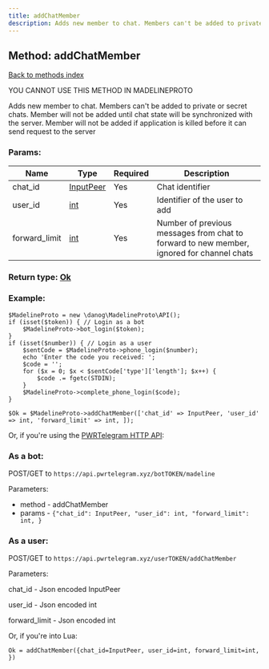 ```yaml
---
title: addChatMember
description: Adds new member to chat. Members can't be added to private or secret chats. Member will not be added until chat state will be synchronized with the server. Member will not be added if application is killed before it can send request to the server
---
```

## Method: addChatMember  
[Back to methods index](index.md)


YOU CANNOT USE THIS METHOD IN MADELINEPROTO


Adds new member to chat. Members can't be added to private or secret chats. Member will not be added until chat state will be synchronized with the server. Member will not be added if application is killed before it can send request to the server

### Params:

| Name     |    Type       | Required | Description |
|----------|---------------|----------|-------------|
|chat\_id|[InputPeer](../types/InputPeer.md) | Yes|Chat identifier|
|user\_id|[int](../types/int.md) | Yes|Identifier of the user to add|
|forward\_limit|[int](../types/int.md) | Yes|Number of previous messages from chat to forward to new member, ignored for channel chats|


### Return type: [Ok](../types/Ok.md)

### Example:


```
$MadelineProto = new \danog\MadelineProto\API();
if (isset($token)) { // Login as a bot
    $MadelineProto->bot_login($token);
}
if (isset($number)) { // Login as a user
    $sentCode = $MadelineProto->phone_login($number);
    echo 'Enter the code you received: ';
    $code = '';
    for ($x = 0; $x < $sentCode['type']['length']; $x++) {
        $code .= fgetc(STDIN);
    }
    $MadelineProto->complete_phone_login($code);
}

$Ok = $MadelineProto->addChatMember(['chat_id' => InputPeer, 'user_id' => int, 'forward_limit' => int, ]);
```

Or, if you're using the [PWRTelegram HTTP API](https://pwrtelegram.xyz):

### As a bot:

POST/GET to `https://api.pwrtelegram.xyz/botTOKEN/madeline`

Parameters:

* method - addChatMember
* params - `{"chat_id": InputPeer, "user_id": int, "forward_limit": int, }`



### As a user:

POST/GET to `https://api.pwrtelegram.xyz/userTOKEN/addChatMember`

Parameters:

chat_id - Json encoded InputPeer

user_id - Json encoded int

forward_limit - Json encoded int




Or, if you're into Lua:

```
Ok = addChatMember({chat_id=InputPeer, user_id=int, forward_limit=int, })
```

